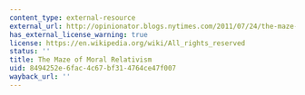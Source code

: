 ```yaml
---
content_type: external-resource
external_url: http://opinionator.blogs.nytimes.com/2011/07/24/the-maze-of-moral-relativism/?_r=0
has_external_license_warning: true
license: https://en.wikipedia.org/wiki/All_rights_reserved
status: ''
title: The Maze of Moral Relativism
uid: 8494252e-6fac-4c67-bf31-4764ce47f007
wayback_url: ''
---
```

